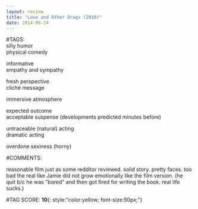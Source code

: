 ```yaml
---  
layout: review  
title: "Love and Other Drugs (2010)"  
date: 2014-06-24  
---  
```

  
#TAGS:  
silly humor  
physical comedy  
  
informative  
empathy and sympathy  
  
fresh perspective  
cliché message  
  
immersive atmosphere  
  
expected outcome  
acceptable suspense (developments predicted minutes before)  
  
untraceable (natural) acting  
dramatic acting  
  
overdone sexiness (horny)  
  
#COMMENTS:  
  
reasonable film just as some redditor reviewed. solid story. pretty faces. too bad the real like Jamie did not grow emotionally like the film version. (he quit b/c he was "bored" and then got fired for writing the book. real life sucks.)  
  
  
  
  
  
#TAG SCORE: **10**{: style:"color:yellow; font-size:50px;"}  
